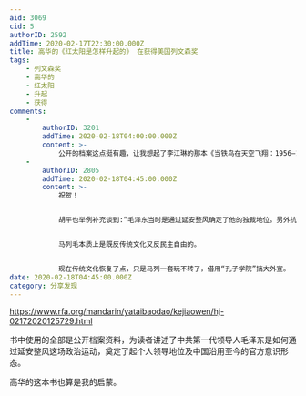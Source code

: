 ```yaml
---
aid: 3069
cid: 5
authorID: 2592
addTime: 2020-02-17T22:30:00.000Z
title: 高华的《红太阳是怎样升起的》 在获得美国列文森奖
tags:
    - 列文森奖
    - 高华的
    - 红太阳
    - 升起
    - 获得
comments:
    -
        authorID: 3201
        addTime: 2020-02-18T04:00:00.000Z
        content: >-
            公开的档案这点挺有趣，让我想起了李江琳的那本《当铁鸟在天空飞翔：1956—1962青藏高原上的秘密战争》，也是用的公开的资料甚至是当地的新闻进行的研究。这也侧面说明了中共对自己的丑事其实很多都没有遮掩，有时候甚至拿来作为正面宣传材料。我估计我们的后人总结当今墙内的宣传口新闻，也能为后代整理出一部当今中共网络洗脑宣传的历史文献。高华的作品文字过于平实，只能当作研究材料来看。费正清中国研究中心几个大佬的著作在文笔这块比高华的要优美不少。说得不客气一点，他里面引用的老毛自己写的东西都比高华的文笔要好。
    -
        authorID: 2805
        addTime: 2020-02-18T04:45:00.000Z
        content: >-
            祝贺！


            胡平也举例补充谈到:“毛泽东当时是通过延安整风确定了他的独裁地位。另外抗战时期，国共合作时，那时很多知识青年从国统局投奔延安，这批人是在五四的氛围下长大，对科学、民主理念多少是有认同的。毛泽东也通过整风运动把这种思潮压下去，把马克思主义和中国革命理论相结合成了毛泽东思想，以此确立了中国共产党之后的指导思想。”


            马列毛本质上是既反传统文化又反民主自由的。


            现在传统文化恢复了点，只是马列一套玩不转了，借用“孔子学院”搞大外宣。
date: 2020-02-18T04:45:00.000Z
category: 分享发现
---
```


https://www.rfa.org/mandarin/yataibaodao/kejiaowen/hj-02172020125729.html

书中使用的全部是公开档案资料，为读者讲述了中共第一代领导人毛泽东是如何通过延安整风这场政治运动，奠定了起个人领导地位及中国沿用至今的官方意识形态。

高华的这本书也算是我的启蒙。
